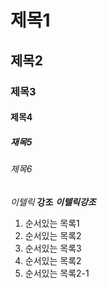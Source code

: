 # 제목1
## 제목2
### 제목3
#### 제목4
##### 재목5
###### 제목6

*이텔릭*
**강조**
***이텔릭강조***

1. 순서있는 목록1
 1. 순서있는 목록2
 1. 순서있는 목록3
1. 순서있는 목록2
 1. 순서있는 목록2-1

